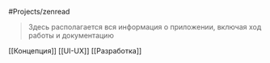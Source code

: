 #Projects/zenread
> Здесь располагается вся информация о приложении, включая ход работы и документацию

[[Концепция]]
[[UI-UX]]
[[Разработка]]